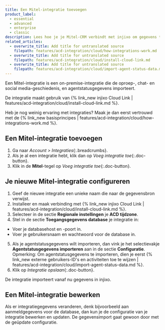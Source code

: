 ```yaml
---
title: Een Mitel-integratie toevoegen
product_label:
  - essential
  - advanced
  - enterprise
  - classic
description: Lees hoe je je Mitel-CRM verbindt met injixo om gegevens te importeren.
related_articles:
  - overwrite_title: Add title for untranslated source
    filepath: features/acd-integration/cloud/how-integrations-work.md
  - overwrite_title: Add title for untranslated source
    filepath: features/acd-integration/cloud/install-cloud-link.md
  - overwrite_title: Add title for untranslated source
    filepath: features/acd-integration/cloud/import-agent-status-data.md
---
```


Een Mitel-integratie is een on-premise-integratie die de oproep-, chat- en social media-geschiedenis, en agentstatusgegevens importeert.

De integratie maakt gebruik van {% link_new injixo Cloud Link | features/acd-integration/cloud/install-cloud-link.md %}.

Heb je nog weinig ervaring met integraties? Maak je dan eerst vertrouwd met de {% link_new basisprincipes | features/acd-integration/cloud/how-integrations-work.md %}.

## Een Mitel-integratie toevoegen

1. Ga naar _Account > Integraties_{:.breadcrumbs}.
2. Als je al een integratie hebt, klik dan op _Voeg integratie toe_{:.doc-button}.
3. Klik in de **Mitel**-tegel op _Voeg integratie toe_{:.doc-button}.

## Je nieuwe Mitel-integratie configureren

1. Geef de nieuwe integratie een unieke naam die naar de gegevensbron verwijst.
2. Installeer en maak verbinding met {% link_new injixo Cloud Link | features/acd-integration/cloud/install-cloud-link.md %}.
3. Selecteer in de sectie **Regionale instellingen** je **ACD tijdzone**.
4. Stel in de sectie **Toegangsgegevens database** je integratie in:
 - Voer je databasehost en -poort in.
 - Voer je gebruikersnaam en wachtwoord voor de database in.
5. Als je agentstatusgegevens wilt importeren, dan vink je het selectievakje **Agentstatusgegevens importeren** aan in de sectie **Configuratie**.<br>Opmerking: Om agentstatusgegevens te importeren, dien je eerst {% link_new externe gebruikers-ID's en activiteiten toe te wijzen | features/acd-integration/cloud/import-agent-status-data.md %}.
6. Klik op _Integratie opslaan_{:.doc-button}.

De integratie importeert vanaf nu gegevens in injixo. 

## Een Mitel-integratie bewerken

Als er integratiegegevens veranderen, denk bijvoorbeeld aan aanmeldgegevens voor de database, dan kun je de configuratie van je integratie bewerken en updaten. De gegevensimport gaat gewoon door met de geüpdate configuratie.
